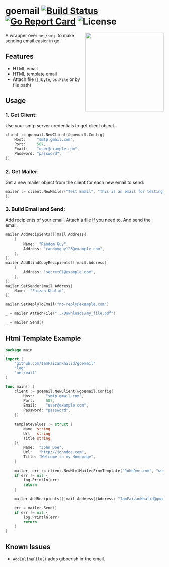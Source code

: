 # goemail [![Build Status](https://api.travis-ci.com/IamFaizanKhalid/goemail.svg?branch=master)](https://travis-ci.com/github/IamFaizanKhalid/goemail) [![Go Report Card](https://goreportcard.com/badge/github.com/IamFaizanKhalid/goemail)](https://goreportcard.com/report/github.com/IamFaizanKhalid/goemail) ![License](https://img.shields.io/badge/license-MIT-blue.svg)
<img align="right" src="https://mimepost.com/blog/content/images/size/w600/2021/02/Untitled_design-removebg-preview-1.png" width="250">

A wrapper over `net/smtp` to make sending email easier in go.

## Features 
- HTML email
- HTML template email
- Attach file (`[]byte`, `os.File` or by file path)

## Usage

### 1. Get Client:
Use your smtp server credentials to get client object.
```go
client := goemail.NewClient(&goemail.Config{
    Host:     "smtp.gmail.com",
    Port:     587,
    Email:    "user@example.com",
    Password: "password",
})
```

### 2. Get Mailer:
Get a new mailer object from the client for each new email to send.
```go
mailer := client.NewMailer("Test Email", "This is an email for testing.")
})
```

### 3. Build Email and Send:
Add recipients of your email.
Attach a file if you need to.
And send the email.
```go
mailer.AddRecipients([]mail.Address{
    {
        Name:  "Random Guy",
        Address: "randomguy123@example.com",
    },
})
mailer.AddBlindCopyRecipients([]mail.Address{
    {
        Address: "secret01@example.com",
    },
})
mailer.SetSender(mail.Address{
    Name:  "Faizan Khalid",
})

mailer.SetReplyToEmail("no-reply@example.com")

_ = mailer.AttachFile("../Downloads/my_file.pdf")

_ = mailer.Send()
```


## Html Template Example

```go
package main

import (
    "github.com/IamFaizanKhalid/goemail"
    "log"
    "net/mail"
)

func main() {
    client := goemail.NewClient(&goemail.Config{
        Host:     "smtp.gmail.com",
        Port:     587,
        Email:    "user@example.com",
        Password: "password",
    })
    
    templateValues := struct {
        Name  string
        Url   string
        Title string
    }{
        Name:  "John Doe",
        Url:   "http://johndoe.com",
        Title: "Welcome to my Homepage",
    }
        
    mailer, err := client.NewHtmlMailerFromTemplate("JohnDoe.com", "welcome.html", templateValues)
    if err != nil {
        log.Println(err)
        return
    }

    mailer.AddRecipients([]mail.Address{{Address: "IamFaizanKhalid@gmail.com"}})

    err = mailer.Send()
    if err != nil {
        log.Println(err)
        return
    }
}
```

## Known Issues

- `AddInlineFile()` adds gibberish in the email.
